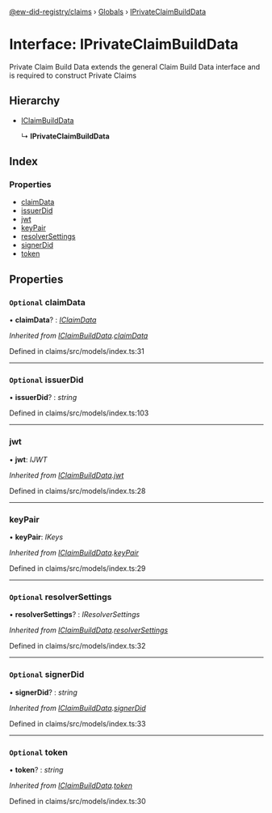 [@ew-did-registry/claims](../README.md) › [Globals](../globals.md) › [IPrivateClaimBuildData](iprivateclaimbuilddata.md)

# Interface: IPrivateClaimBuildData

Private Claim Build Data extends the general Claim Build Data
interface and is required to construct Private Claims

## Hierarchy

* [IClaimBuildData](iclaimbuilddata.md)

  ↳ **IPrivateClaimBuildData**

## Index

### Properties

* [claimData](iprivateclaimbuilddata.md#optional-claimdata)
* [issuerDid](iprivateclaimbuilddata.md#optional-issuerdid)
* [jwt](iprivateclaimbuilddata.md#jwt)
* [keyPair](iprivateclaimbuilddata.md#keypair)
* [resolverSettings](iprivateclaimbuilddata.md#optional-resolversettings)
* [signerDid](iprivateclaimbuilddata.md#optional-signerdid)
* [token](iprivateclaimbuilddata.md#optional-token)

## Properties

### `Optional` claimData

• **claimData**? : *[IClaimData](iclaimdata.md)*

*Inherited from [IClaimBuildData](iclaimbuilddata.md).[claimData](iclaimbuilddata.md#optional-claimdata)*

Defined in claims/src/models/index.ts:31

___

### `Optional` issuerDid

• **issuerDid**? : *string*

Defined in claims/src/models/index.ts:103

___

###  jwt

• **jwt**: *IJWT*

*Inherited from [IClaimBuildData](iclaimbuilddata.md).[jwt](iclaimbuilddata.md#jwt)*

Defined in claims/src/models/index.ts:28

___

###  keyPair

• **keyPair**: *IKeys*

*Inherited from [IClaimBuildData](iclaimbuilddata.md).[keyPair](iclaimbuilddata.md#keypair)*

Defined in claims/src/models/index.ts:29

___

### `Optional` resolverSettings

• **resolverSettings**? : *IResolverSettings*

*Inherited from [IClaimBuildData](iclaimbuilddata.md).[resolverSettings](iclaimbuilddata.md#optional-resolversettings)*

Defined in claims/src/models/index.ts:32

___

### `Optional` signerDid

• **signerDid**? : *string*

*Inherited from [IClaimBuildData](iclaimbuilddata.md).[signerDid](iclaimbuilddata.md#optional-signerdid)*

Defined in claims/src/models/index.ts:33

___

### `Optional` token

• **token**? : *string*

*Inherited from [IClaimBuildData](iclaimbuilddata.md).[token](iclaimbuilddata.md#optional-token)*

Defined in claims/src/models/index.ts:30
